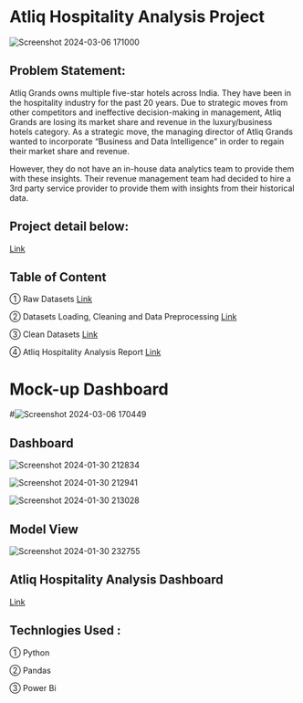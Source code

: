 # Atliq Hospitality Analysis Project

![Screenshot 2024-03-06 171000](https://github.com/Saquibtechlotraining/Unified-Mentor-Internship-Projects/assets/91885135/ad560d03-5aee-4879-8afb-f38c87c5c9a4)

## Problem Statement:
Atliq Grands owns multiple five-star hotels across India. They have been in the hospitality
industry for the past 20 years. Due to strategic moves from other competitors and ineffective
decision-making in management, Atliq Grands are losing its market share and revenue in the
luxury/business hotels category. As a strategic move, the managing director of Atliq Grands
wanted to incorporate “Business and Data Intelligence” in order to regain their market share
and revenue.

However, they do not have an in-house data analytics team to provide them with these
insights. Their revenue management team had decided to hire a 3rd party service provider to
provide them with insights from their historical data.

## Project detail below:
[Link](https://github.com/Saquibtechlotraining/Unified-Mentor-Internship-Projects/blob/main/Atliq_Hospitality_Analysis_Project/Project%209_%20AtliQ%20Hospitality%20Analysis.pdf)

## Table of Content

① Raw Datasets [Link](https://github.com/Saquibtechlotraining/Unified-Mentor-Internship-Projects/tree/main/Atliq_Hospitality_Analysis_Project/Hospitality_datasets)

② Datasets Loading, Cleaning and Data Preprocessing [Link](https://github.com/Saquibtechlotraining/Unified-Mentor-Internship-Projects/blob/main/Atliq_Hospitality_Analysis_Project/Datasets%20Loading%2C%20Cleaning%20%26%20Data%20Preprocessing.ipynb)

③ Clean Datasets [Link](https://github.com/Saquibtechlotraining/Unified-Mentor-Internship-Projects/tree/main/Atliq_Hospitality_Analysis_Project/Clean_Hospitality_datasets)

④ Atliq Hospitality Analysis Report [Link](https://github.com/Saquibtechlotraining/Unified-Mentor-Internship-Projects/blob/main/Atliq_Hospitality_Analysis_Project/Atliq%20Hospitality%20Analysis%20Report.pdf)

# Mock-up Dashboard

#![Screenshot 2024-03-06 170449](https://github.com/Saquibtechlotraining/Unified-Mentor-Internship-Projects/assets/91885135/d5e2e1ba-56e7-4774-88aa-ebecc8f64dba)

## Dashboard 

![Screenshot 2024-01-30 212834](https://github.com/Saquibtechlotraining/Unified-Mentor-Internship-Projects/assets/91885135/30d11229-113f-42d2-9784-8b2f083088d1)

![Screenshot 2024-01-30 212941](https://github.com/Saquibtechlotraining/Unified-Mentor-Internship-Projects/assets/91885135/6a43d413-d0ae-4ad0-ad52-bf56a3d9f653)

![Screenshot 2024-01-30 213028](https://github.com/Saquibtechlotraining/Unified-Mentor-Internship-Projects/assets/91885135/0ea2ee1d-4447-44c3-b923-ea5771d2f194)

## Model View 
![Screenshot 2024-01-30 232755](https://github.com/Saquibtechlotraining/Unified-Mentor-Internship-Projects/assets/91885135/37b458f4-7ff7-4b4e-a4fb-6bdbe03bac59)

## Atliq Hospitality Analysis Dashboard
[Link](https://github.com/Saquibtechlotraining/Unified-Mentor-Internship-Projects/blob/main/Atliq_Hospitality_Analysis_Project/Atliq%20Hospitality%20Analysis%20Dashboard.pbix)

## Technlogies Used :

① Python

② Pandas

③ Power Bi





